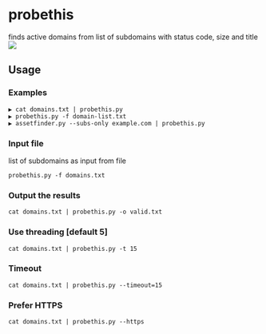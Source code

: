 # probethis
finds active domains from list of subdomains with status code, size and title
<img src="https://i.imgur.com/eWze1UC.jpg">

## Usage
### Examples
```
▶ cat domains.txt | probethis.py
▶ probethis.py -f domain-list.txt
▶ assetfinder.py --subs-only example.com | probethis.py
```
### Input file
list of subdomains as input from file
```
probethis.py -f domains.txt
```
### Output the results
```
cat domains.txt | probethis.py -o valid.txt
```
### Use threading [default 5]
```
cat domains.txt | probethis.py -t 15
```
### Timeout
```
cat domains.txt | probethis.py --timeout=15
```
### Prefer HTTPS
```
cat domains.txt | probethis.py --https
```
